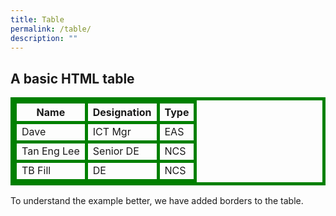 ```yaml
---
title: Table
permalink: /table/
description: ""
---
```

<style>
table, th, td {
  border:5px solid green;
}
</style>


<h2>A basic HTML table</h2>

<table style="width:100%">
  <tbody><tr>
    <th>Name</th>
    <th>Designation</th>
    <th>Type</th>
  </tr>
  <tr>
    <td>Dave</td>
    <td>ICT Mgr</td>
    <td>EAS</td>
  </tr>
  <tr>
    <td>Tan Eng Lee</td>
    <td>Senior DE</td>
    <td>NCS</td>
  </tr>
	<tr>
    <td>TB Fill</td>
    <td>DE</td>
    <td>NCS</td>
  </tr>
</tbody></table>

<p>To understand the example better, we have added borders to the table.</p>